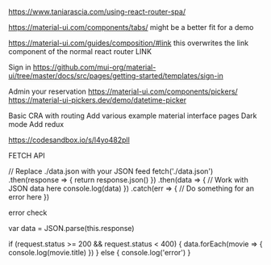 https://www.taniarascia.com/using-react-router-spa/

https://material-ui.com/components/tabs/ might be a better fit for a demo

https://material-ui.com/guides/composition/#link this overwrites the link component of the normal react router LINK

Sign in
https://github.com/mui-org/material-ui/tree/master/docs/src/pages/getting-started/templates/sign-in

Admin your reservation https://material-ui.com/components/pickers/
https://material-ui-pickers.dev/demo/datetime-picker

Basic CRA with routing
Add various example material interface pages
Dark mode
Add redux

https://codesandbox.io/s/l4yo482pll

FETCH API

// Replace ./data.json with your JSON feed
fetch('./data.json')
.then(response => {
return response.json()
})
.then(data => {
// Work with JSON data here
console.log(data)
})
.catch(err => {
// Do something for an error here
})

error check

var data = JSON.parse(this.response)

if (request.status >= 200 && request.status < 400) {
data.forEach(movie => {
console.log(movie.title)
})
} else {
console.log('error')
}
